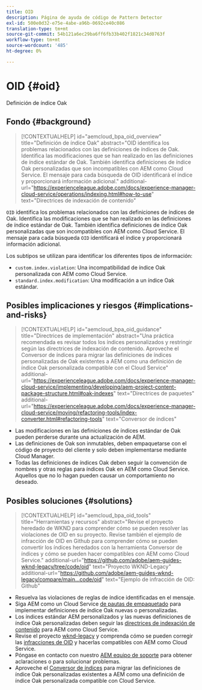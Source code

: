 ```yaml
---
title: OID
description: Página de ayuda de código de Pattern Detector
exl-id: 500e0d32-e75e-4abe-a96b-0692ce40c086
translation-type: tm+mt
source-git-commit: 54b121a6ec29ba6ff6fb33b402f1821c34d0763f
workflow-type: tm+mt
source-wordcount: '485'
ht-degree: 0%

---
```


# OID {#oid}

Definición de índice Oak

## Fondo {#background}

>[!CONTEXTUALHELP]
>id="aemcloud_bpa_oid_overview"
>title="Definición de índice Oak"
>abstract="OID identifica los problemas relacionados con las definiciones de índices de Oak. Identifica las modificaciones que se han realizado en las definiciones de índice estándar de Oak. También identifica definiciones de índice Oak personalizadas que son incompatibles con AEM como Cloud Service. El mensaje para cada búsqueda de OID identificará el índice y proporcionará información adicional."
>additional-url="https://experienceleague.adobe.com/docs/experience-manager-cloud-service/operations/indexing.html#how-to-use" text="Directrices de indexación de contenido"

`OID` identifica los problemas relacionados con las definiciones de índices de Oak. Identifica las modificaciones que se han realizado en las definiciones de índice estándar de Oak. También identifica definiciones de índice Oak personalizadas que son incompatibles con AEM como Cloud Service. El mensaje para cada búsqueda `OID` identificará el índice y proporcionará información adicional.

Los subtipos se utilizan para identificar los diferentes tipos de información:

* `custom.index.violation`: Una incompatibilidad de índice Oak personalizada con AEM como Cloud Service.
* `standard.index.modification`: Una modificación a un índice Oak estándar.

## Posibles implicaciones y riesgos {#implications-and-risks}

>[!CONTEXTUALHELP]
>id="aemcloud_bpa_oid_guidance"
>title="Directrices de implementación"
>abstract="Una práctica recomendada es revisar todos los índices personalizados y restringir según las directrices de indexación de contenido. Aproveche el Conversor de índices para migrar las definiciones de índices personalizadas de Oak existentes a AEM como una definición de índice Oak personalizada compatible con el Cloud Service"
>additional-url="https://experienceleague.adobe.com/docs/experience-manager-cloud-service/implementing/developing/aem-project-content-package-structure.html#oak-indexes" text="Directrices de paquetes"
>additional-url="https://experienceleague.adobe.com/docs/experience-manager-cloud-service/moving/refactoring-tools/index-converter.html#refactoring-tools" text="Conversor de índices"

* Las modificaciones en las definiciones de índices estándar de Oak pueden perderse durante una actualización de AEM.
* Las definiciones de Oak son inmutables, deben empaquetarse con el código de proyecto del cliente y solo deben implementarse mediante Cloud Manager.
* Todas las definiciones de índices Oak deben seguir la convención de nombres y otras reglas para índices Oak en AEM como Cloud Service. Aquellos que no lo hagan pueden causar un comportamiento no deseado.

## Posibles soluciones {#solutions}

>[!CONTEXTUALHELP]
>id="aemcloud_bpa_oid_tools"
>title="Herramientas y recursos"
>abstract="Revise el proyecto heredado de WKND para comprender cómo se pueden resolver las violaciones de OID en su proyecto. Revise también el ejemplo de infracción de OID en Github para comprender cómo se pueden convertir los índices heredados con la herramienta Conversor de índices y cómo se pueden hacer compatibles con AEM como Cloud Service."
>additional-url="https://github.com/adobe/aem-guides-wknd-legacy/tree/code/oid" text="Proyecto WKND-Legacy"
>additional-url="https://github.com/adobe/aem-guides-wknd-legacy/compare/main...code/oid" text="Ejemplo de infracción de OID: Github"

* Resuelva las violaciones de reglas de índice identificadas en el mensaje.
* Siga AEM como un Cloud Service [de pautas de empaquetado](https://experienceleague.adobe.com/docs/experience-manager-cloud-service/implementing/developing/aem-project-content-package-structure.html) para implementar definiciones de índice Oak nuevas o personalizadas.
* Los índices estándar AEM personalizados y las nuevas definiciones de índice Oak personalizadas deben seguir las [directrices de indexación de contenido](https://experienceleague.adobe.com/docs/experience-manager-cloud-service/operations/indexing.html#preparing-the-new-index-definition) para AEM como Cloud Service.
* Revise el proyecto [wknd-legacy](https://github.com/adobe/aem-guides-wknd-legacy/tree/code/oid) y comprenda cómo se pueden corregir las [infracciones de OID](https://github.com/adobe/aem-guides-wknd-legacy/compare/main...code/oid) y hacerlas compatibles con AEM como Cloud Service.
* Póngase en contacto con nuestro [AEM equipo de soporte](https://helpx.adobe.com/enterprise/using/support-for-experience-cloud.html) para obtener aclaraciones o para solucionar problemas.
* Aproveche el [Conversor de índices](https://experienceleague.adobe.com/docs/experience-manager-cloud-service/moving/refactoring-tools/index-converter.html#refactoring-tools) para migrar las definiciones de índice Oak personalizadas existentes a AEM como una definición de índice Oak personalizada compatible con Cloud Service.
